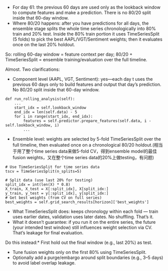 
- For day 61: the previous 60 days are used only as the lookback window to compute features and make a prediction. There is no 80/20 split inside that 60-day window.
- Where 80/20 happens: after you have predictions for all days, the ensemble stage splits the whole time series chronologically into 80% train and 20% test. Inside the 80% train portion it uses TimeSeriesSplit (5 folds) to pick the best AAPL/VGT/Sentiment weights; then it evaluates once on the last 20% holdout.

So: rolling 60-day window = feature context per day; 80/20 + TimeSeriesSplit = ensemble training/evaluation over the full timeline.


Almost. Two clarifications:

- Component level (AAPL, VGT, Sentiment): yes—each day t uses the previous 60 days only to build features and output that day’s prediction. No 80/20 split inside that 60-day window.

```241:260:/Users/yuanyifu/Documents/NUS/Courses/BAP
def run_rolling_analysis(self):
    ...
    start_idx = self.lookback_window
    end_idx = len(self.data) - 5
    for i in range(start_idx, end_idx):
        features = self.predictor.prepare_features(self.data, i - self.lookback_window, i)
        ...
```

- Ensemble level: weights are selected by 5-fold TimeSeriesSplit over the full timeline, then evaluated once on a chronological 80/20 holdout.(相当于用了整个time series data来做5-fold CV，得到ensemble model的最佳fusion weights，又在整个time series data的20%上做testing，有问题)

```263:266:/Users/yuanyifu/Documents/NUS/Courses/BAP
# Use TimeSeriesSplit for time series data
tscv = TimeSeriesSplit(n_splits=5)
```

```350:357:/Users/yuanyifu/Documents/NUS/Courses/BAP
# Split data (use last 20% for testing)
split_idx = int(len(X) * 0.8)
X_train, X_test = X[:split_idx], X[split_idx:]
y_train, y_test = y[:split_idx], y[split_idx:]
# Get best weights (from CV on full series)
best_weights = self.grid_search_results[horizon]['best_weights']
```


* What TimeSeriesSplit does: keeps chronology within each fold — train uses earlier dates, validation uses later dates. No shuffling. That’s it.
* What it doesn’t guarantee: if you run it on the entire series, the future (your intended test window) still influences weight selection via CV. That’s leakage for final evaluation.

Do this instead:* First hold out the final window (e.g., last 20%) as test.

* Tune fusion weights only on the first 80% using TimeSeriesSplit.
* Optionally add a purge/embargo around split boundaries (e.g., 3–5 days) to avoid label overlap leakage.
